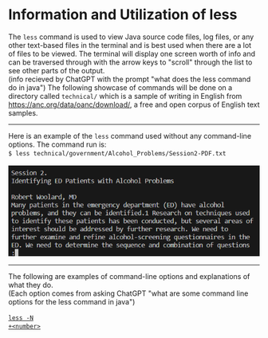 # Information and Utilization of less
The `less` command is used to view Java source code files, log files, or any other text-based files in the terminal and 
is best used when there are a lot of files to be viewed. The terminal will display one screen worth of info and can be traversed 
through with the arrow keys to "scroll" through the list to see other parts of the output.  
(info recieved by ChatGPT with the prompt "what does the less command do in java")
The following showcase of commands will be done on a directory called `technical/` which is a sample of writing in English 
from https://anc.org/data/oanc/download/, a free and open corpus of English text samples.  

---
Here is an example of the `less` command used without any command-line options. The command run is:\
`$ less technical/government/Alcohol_Problems/Session2-PDF.txt`  
\
![sa](lab3_less.png)

---
The following are examples of command-line options and explanations of what they do.  
(Each option comes from asking ChatGPT "what are some command line options for the less command in java")

[`less -N`](lab3_less_-N.md)  
[`+<number>`](lab3_less_+.md)
